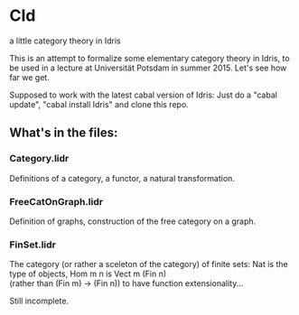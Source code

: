 # CId
a little category theory in Idris

This is an attempt to formalize some elementary category
theory in Idris, to be used in a lecture at Universität Potsdam
in summer 2015. Let's see how far we get.

Supposed to work with the latest cabal version of Idris:
Just do a "cabal update",  "cabal install Idris" and clone this repo.

## What's in the files:

### Category.lidr

Definitions of a category, a functor, a natural transformation.

### FreeCatOnGraph.lidr

Definition of graphs, construction of the free category on a graph.

### FinSet.lidr

The category (or rather a sceleton of the category) of finite sets:
Nat is the type of objects, Hom m n is Vect m (Fin n)  
(rather than (Fin m) -> (Fin n)) to have function extensionality...

Still incomplete.


